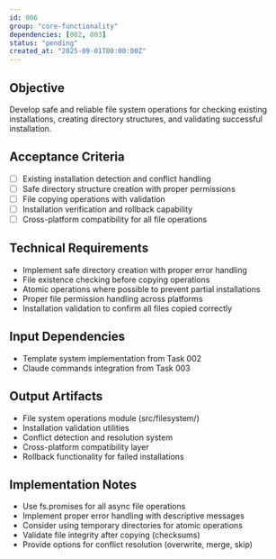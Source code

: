 ```yaml
---
id: 006
group: "core-functionality"
dependencies: [002, 003]
status: "pending"
created_at: "2025-09-01T00:00:00Z"
---
```


## Objective
Develop safe and reliable file system operations for checking existing installations, creating directory structures, and validating successful installation.

## Acceptance Criteria
- [ ] Existing installation detection and conflict handling
- [ ] Safe directory structure creation with proper permissions
- [ ] File copying operations with validation
- [ ] Installation verification and rollback capability
- [ ] Cross-platform compatibility for all file operations

## Technical Requirements
- Implement safe directory creation with proper error handling
- File existence checking before copying operations
- Atomic operations where possible to prevent partial installations
- Proper file permission handling across platforms
- Installation validation to confirm all files copied correctly

## Input Dependencies
- Template system implementation from Task 002
- Claude commands integration from Task 003

## Output Artifacts
- File system operations module (src/filesystem/)
- Installation validation utilities
- Conflict detection and resolution system
- Cross-platform compatibility layer
- Rollback functionality for failed installations

## Implementation Notes
- Use fs.promises for all async file operations
- Implement proper error handling with descriptive messages
- Consider using temporary directories for atomic operations
- Validate file integrity after copying (checksums)
- Provide options for conflict resolution (overwrite, merge, skip)